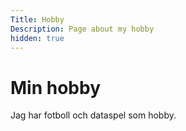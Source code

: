 ```yaml
---
Title: Hobby
Description: Page about my hobby
hidden: true
---
```


Min hobby
==========================

Jag har fotboll och dataspel som hobby.
